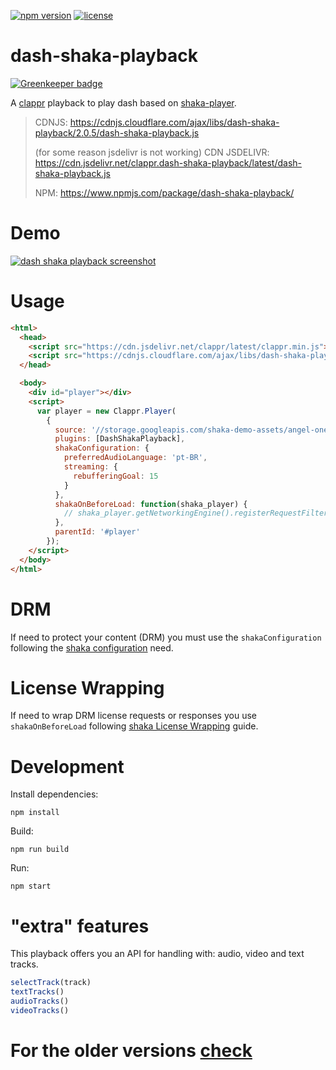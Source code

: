 [![npm version](https://badge.fury.io/js/dash-shaka-playback.svg)](https://badge.fury.io/js/dash-shaka-playback)
[![license](https://img.shields.io/badge/license-BSD--3--Clause-blue.svg)](https://img.shields.io/badge/license-BSD--3--Clause-blue.svg)

# dash-shaka-playback

[![Greenkeeper badge](https://badges.greenkeeper.io/clappr/dash-shaka-playback.svg)](https://greenkeeper.io/)

A [clappr](https://github.com/clappr/clappr) playback to play dash based on [shaka-player](https://github.com/google/shaka-player).

> CDNJS: https://cdnjs.cloudflare.com/ajax/libs/dash-shaka-playback/2.0.5/dash-shaka-playback.js
>
> (for some reason jsdelivr is not working) CDN JSDELIVR: https://cdn.jsdelivr.net/clappr.dash-shaka-playback/latest/dash-shaka-playback.js
>
> NPM: https://www.npmjs.com/package/dash-shaka-playback/

# Demo

[![dash shaka playback screenshot](https://raw.githubusercontent.com/clappr/dash-shaka-playback/master/public/screen-shot-dash-clappr.png)](https://jsfiddle.net/leandromoreira/m8ndduLo/29/)

# Usage

```html
<html>
  <head>
    <script src="https://cdn.jsdelivr.net/clappr/latest/clappr.min.js"></script>
    <script src="https://cdnjs.cloudflare.com/ajax/libs/dash-shaka-playback/2.0.4/dash-shaka-playback.js"></script>
  </head>

  <body>
    <div id="player"></div>
    <script>
      var player = new Clappr.Player(
        {
          source: '//storage.googleapis.com/shaka-demo-assets/angel-one/dash.mpd',
          plugins: [DashShakaPlayback],
          shakaConfiguration: {
            preferredAudioLanguage: 'pt-BR',
            streaming: {
              rebufferingGoal: 15
            }
          },
          shakaOnBeforeLoad: function(shaka_player) {
            // shaka_player.getNetworkingEngine().registerRequestFilter() ...
          },
          parentId: '#player'
        });
    </script>
  </body>
</html>
```

# DRM

If need to protect your content (DRM) you must use the `shakaConfiguration` following the [shaka configuration](http://shaka-player-demo.appspot.com/docs/api/tutorial-drm-config.html) need.

# License Wrapping

If need to wrap DRM license requests or responses you use `shakaOnBeforeLoad` following [shaka License Wrapping](http://shaka-player-demo.appspot.com/docs/api/tutorial-license-wrapping.html) guide.

# Development

Install dependencies:

`npm install`

Build:

`npm run build`

Run:

`npm start`

# "extra" features

This playback offers you an API for handling with: audio, video and text tracks.

```javascript
selectTrack(track)
textTracks()
audioTracks()
videoTracks()
```

# For the older versions [check](https://github.com/clappr/dash-shaka-playback/tree/releases)
